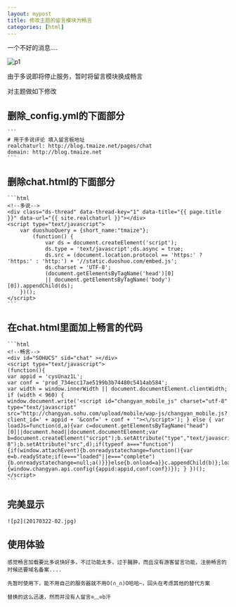 ```yaml
---
layout: mypost
title: 修改主题的留言模块为畅言
categories: [html]
---
```


一个不好的消息....

![p1](20170322-01.jpg)

由于多说即将停止服务，暂时将留言模块换成畅言

对主题做如下修改

## 删除_config.yml的下面部分

    ```
    # 用于多说评论 填入留言板地址
    realchaturl: http://blog.tmaize.net/pages/chat
    domain: http://blog.tmaize.net
    ```

## 删除chat.html的下面部分

    ```html
    <!--多说-->
    <div class="ds-thread" data-thread-key="1" data-title="{{ page.title }}" data-url="{{ site.realchaturl }}"></div>
    <script type="text/javascript">
        var duoshuoQuery = {short_name:"tmaize"};
            (function() {
                var ds = document.createElement('script');
                ds.type = 'text/javascript';ds.async = true;
                ds.src = (document.location.protocol == 'https:' ? 'https:' : 'http:') + '//static.duoshuo.com/embed.js';
                ds.charset = 'UTF-8';
                (document.getElementsByTagName('head')[0]
                || document.getElementsByTagName('body')[0]).appendChild(ds);
        })();
    </script>
    ```

## 在chat.html里面加上畅言的代码

    ```html
    <!--畅言-->
    <div id="SOHUCS" sid="chat" ></div>
    <script type="text/javascript">
    (function(){
    var appid = 'cysUnaz1L';
    var conf = 'prod_734ecc17ae5199b3b74480c5414ab584';
    var width = window.innerWidth || document.documentElement.clientWidth;
    if (width < 960) {
    window.document.write('<script id="changyan_mobile_js" charset="utf-8" type="text/javascript" src="http://changyan.sohu.com/upload/mobile/wap-js/changyan_mobile.js?client_id=' + appid + '&conf=' + conf + '"><\/script>'); } else { var loadJs=function(d,a){var c=document.getElementsByTagName("head")[0]||document.head||document.documentElement;var b=document.createElement("script");b.setAttribute("type","text/javascript");b.setAttribute("charset","UTF-8");b.setAttribute("src",d);if(typeof a==="function"){if(window.attachEvent){b.onreadystatechange=function(){var e=b.readyState;if(e==="loaded"||e==="complete"){b.onreadystatechange=null;a()}}}else{b.onload=a}}c.appendChild(b)};loadJs("http://changyan.sohu.com/upload/changyan.js",function(){window.changyan.api.config({appid:appid,conf:conf})}); } })(); </script>
    ```

## 完美显示

    ![p2](20170322-02.jpg)

## 使用体验

    感觉畅言加载要比多说快好多，不过功能太多，过于臃肿，而且没有游客留言功能，注册畅言的时候还要域名备案....

    先暂时使用下，能不用自己的服务器就不用O(∩_∩)O哈哈~，回头在考虑其他的替代方案

    替换的这么迅速，然而并没有人留言⊙﹏⊙b汗




